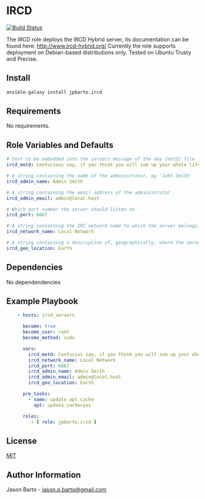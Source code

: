 IRCD
=========

[![Build Status](https://travis-ci.org/jpbarto/ansible-ircd.svg?branch=master)](https://travis-ci.org/jpbarto/ansible-ircd)

The IRCD role deploys the IRCD Hybrid server, its documentation can be found here: http://www.ircd-hybrid.org/
Currently the role supports deployment on Debian-based distributions only. Tested on Ubuntu Trusty and Precise.

Install
-------

```sh
ansible-galaxy install jpbarto.ircd
```

Requirements
------------

No requirements.

Role Variables and Defaults
---------------------------

```yaml
# text to be embedded into the servers message of the day (motd) file
ircd_motd: Confucious say, if you think you will sum up your whole life on this little bit of paper, you are crazy

# A string containing the name of the administrator, eg 'John Smith'
ircd_admin_name: Admin Smith

# A string containing the email address of the administrator
ircd_admin_email: admin@local.host

# Which port number the server should listen on
ircd_port: 6667

# A string containing the IRC network name to which the server belongs, eg 'Interlinks IRC'
ircd_network_name: Local Network

# A string containing a description of, geographically, where the server resides, eg 'San Francisco, California, USA'
ircd_geo_location: Earth
```

Dependencies
------------

No dependendencies

Example Playbook
----------------

```yaml
    - hosts: ircd_servers

      become: true
      become_user: root
      become_method: sudo

      vars:
        ircd_motd: Confucius say, if you think you will sum up your whole life on this little bit of paper, you are crazy.
        ircd_network_name: Local Network
        ircd_port: 6667
        ircd_admin_name: Admin Smith
        ircd_admin_email: admin@local.host
        ircd_geo_location: Earth

      pre_tasks:
        - name: update apt cache
          apt: update_cache=yes

      roles:
         - { role: jpbarto.ircd }
```

License
-------

[MIT](LICENSE)

Author Information
------------------

Jason Barto - jason.p.barto@gmail.com
